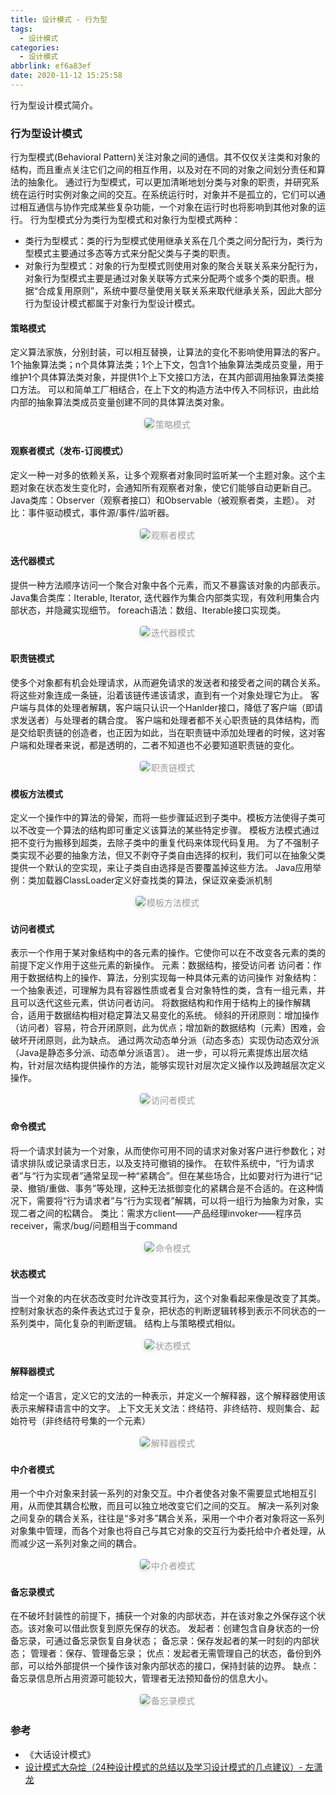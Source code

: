 ```yaml
---
title: 设计模式 - 行为型
tags:
  - 设计模式
categories:
  - 设计模式
abbrlink: ef6a83ef
date: 2020-11-12 15:25:58
---
```


行为型设计模式简介。

<!-- more -->

### 行为型设计模式

行为型模式(Behavioral Pattern)关注对象之间的通信。其不仅仅关注类和对象的结构，而且重点关注它们之间的相互作用，以及对在不同的对象之间划分责任和算法的抽象化。
通过行为型模式，可以更加清晰地划分类与对象的职责，并研究系统在运行时实例对象之间的交互。在系统运行时，对象并不是孤立的，它们可以通过相互通信与协作完成某些复杂功能，一个对象在运行时也将影响到其他对象的运行。
行为型模式分为类行为型模式和对象行为型模式两种：
- 类行为型模式：类的行为型模式使用继承关系在几个类之间分配行为，类行为型模式主要通过多态等方式来分配父类与子类的职责。
- 对象行为型模式：对象的行为型模式则使用对象的聚合关联关系来分配行为，对象行为型模式主要是通过对象关联等方式来分配两个或多个类的职责。根据“合成复用原则”，系统中要尽量使用关联关系来取代继承关系，因此大部分行为型设计模式都属于对象行为型设计模式。

#### 策略模式
定义算法家族，分别封装，可以相互替换，让算法的变化不影响使用算法的客户。
1个抽象算法类；n个具体算法类；1个上下文，包含1个抽象算法类成员变量，用于维护1个具体算法类对象，并提供1个上下文接口方法，在其内部调用抽象算法类接口方法。
可以和简单工厂相结合，在上下文的构造方法中传入不同标识，由此给内部的抽象算法类成员变量创建不同的具体算法类对象。
<center><img style="border-radius: 0.3125em; box-shadow: 0 2px 4px 0 rgba(34,36,38,.12),0 2px 10px 0 rgba(34,36,38,.08);" src="http://static.tongjilab.cn/blog/20191020215533.png"><div style="display: inline-block; color: #999; padding: 2px;">策略模式</div></center>

#### 观察者模式（发布-订阅模式）
定义一种一对多的依赖关系，让多个观察者对象同时监听某一个主题对象。这个主题对象在状态发生变化时，会通知所有观察者对象，使它们能够自动更新自己。
Java类库：Observer（观察者接口）和Observable（被观察者类，主题）。
对比：事件驱动模式，事件源/事件/监听器。
<center><img style="border-radius: 0.3125em; box-shadow: 0 2px 4px 0 rgba(34,36,38,.12),0 2px 10px 0 rgba(34,36,38,.08);" src="http://static.tongjilab.cn/blog/20191020215639.png"><div style="display: inline-block; color: #999; padding: 2px;">观察者模式</div></center>

#### 迭代器模式
提供一种方法顺序访问一个聚合对象中各个元素，而又不暴露该对象的内部表示。
Java集合类库：Iterable, Iterator, 迭代器作为集合内部类实现，有效利用集合内部状态，并隐藏实现细节。
foreach语法：数组、Iterable接口实现类。
<center><img style="border-radius: 0.3125em; box-shadow: 0 2px 4px 0 rgba(34,36,38,.12),0 2px 10px 0 rgba(34,36,38,.08);" src="http://static.tongjilab.cn/blog/20191020215842.png"><div style="display: inline-block; color: #999; padding: 2px;">迭代器模式</div></center>

#### 职责链模式
使多个对象都有机会处理请求，从而避免请求的发送者和接受者之间的耦合关系。将这些对象连成一条链，沿着该链传递该请求，直到有一个对象处理它为止。
客户端与具体的处理者解耦，客户端只认识一个Hanlder接口，降低了客户端（即请求发送者）与处理者的耦合度。
客户端和处理者都不关心职责链的具体结构，而是交给职责链的创造者，也正因为如此，当在职责链中添加处理者的时候，这对客户端和处理者来说，都是透明的，二者不知道也不必要知道职责链的变化。
<center><img style="border-radius: 0.3125em; box-shadow: 0 2px 4px 0 rgba(34,36,38,.12),0 2px 10px 0 rgba(34,36,38,.08);" src="http://static.tongjilab.cn/blog/20191020220808.png"><div style="display: inline-block; color: #999; padding: 2px;">职责链模式</div></center>

#### 模板方法模式
定义一个操作中的算法的骨架，而将一些步骤延迟到子类中。模板方法使得子类可以不改变一个算法的结构即可重定义该算法的某些特定步骤。
模板方法模式通过把不变行为搬移到超类，去除子类中的重复代码来体现代码复用。
为了不强制子类实现不必要的抽象方法，但又不剥夺子类自由选择的权利，我们可以在抽象父类提供一个默认的空实现，来让子类自由选择是否要覆盖掉这些方法。
Java应用举例：类加载器ClassLoader定义好查找类的算法，保证双亲委派机制
<center><img style="border-radius: 0.3125em; box-shadow: 0 2px 4px 0 rgba(34,36,38,.12),0 2px 10px 0 rgba(34,36,38,.08);" src="http://static.tongjilab.cn/blog/20191020221044.png"><div style="display: inline-block; color: #999; padding: 2px;">模板方法模式</div></center>

#### 访问者模式
表示一个作用于某对象结构中的各元素的操作。它使你可以在不改变各元素的类的前提下定义作用于这些元素的新操作。
元素：数据结构，接受访问者
访问者：作用于数据结构上的操作、算法，分别实现每一种具体元素的访问操作
对象结构：一个抽象表述，可理解为具有容器性质或者复合对象特性的类，含有一组元素，并且可以迭代这些元素，供访问者访问。
将数据结构和作用于结构上的操作解耦合，适用于数据结构相对稳定算法又易变化的系统。
倾斜的开闭原则：增加操作（访问者）容易，符合开闭原则，此为优点；增加新的数据结构（元素）困难，会破坏开闭原则，此为缺点。
通过两次动态单分派（动态多态）实现伪动态双分派（Java是静态多分派、动态单分派语言）。
进一步，可以将元素提炼出层次结构，针对层次结构提供操作的方法，能够实现针对层次定义操作以及跨越层次定义操作。
<center><img style="border-radius: 0.3125em; box-shadow: 0 2px 4px 0 rgba(34,36,38,.12),0 2px 10px 0 rgba(34,36,38,.08);" src="http://static.tongjilab.cn/blog/20191020221542.png"><div style="display: inline-block; color: #999; padding: 2px;">访问者模式</div></center>

#### 命令模式
将一个请求封装为一个对象，从而使你可用不同的请求对象对客户进行参数化；对请求排队或记录请求日志，以及支持可撤销的操作。
在软件系统中，“行为请求者”与“行为实现者”通常呈现一种“紧耦合”。但在某些场合，比如要对行为进行“记录、撤销/重做、事务”等处理，这种无法抵御变化的紧耦合是不合适的。在这种情况下，需要将“行为请求者”与“行为实现者”解耦，可以将一组行为抽象为对象，实现二者之间的松耦合。
类比：需求方client——产品经理invoker——程序员receiver，需求/bug/问题相当于command
<center><img style="border-radius: 0.3125em; box-shadow: 0 2px 4px 0 rgba(34,36,38,.12),0 2px 10px 0 rgba(34,36,38,.08);" src="http://static.tongjilab.cn/blog/20191020224429.png"><div style="display: inline-block; color: #999; padding: 2px;">命令模式</div></center>

#### 状态模式
当一个对象的内在状态改变时允许改变其行为，这个对象看起来像是改变了其类。
控制对象状态的条件表达式过于复杂，把状态的判断逻辑转移到表示不同状态的一系列类中，简化复杂的判断逻辑。
结构上与策略模式相似。
<center><img style="border-radius: 0.3125em; box-shadow: 0 2px 4px 0 rgba(34,36,38,.12),0 2px 10px 0 rgba(34,36,38,.08);" src="http://static.tongjilab.cn/blog/20191020233459.png"><div style="display: inline-block; color: #999; padding: 2px;">状态模式</div></center>

#### 解释器模式
给定一个语言，定义它的文法的一种表示，并定义一个解释器，这个解释器使用该表示来解释语言中的文字。
上下文无关文法：终结符、非终结符、规则集合、起始符号（非终结符号集的一个元素）
<center><img style="border-radius: 0.3125em; box-shadow: 0 2px 4px 0 rgba(34,36,38,.12),0 2px 10px 0 rgba(34,36,38,.08);" src="http://static.tongjilab.cn/blog/20191020233556.png"><div style="display: inline-block; color: #999; padding: 2px;">解释器模式</div></center>

#### 中介者模式
用一个中介对象来封装一系列的对象交互。中介者使各对象不需要显式地相互引用，从而使其耦合松散，而且可以独立地改变它们之间的交互。
解决一系列对象之间复杂的耦合关系，往往是“多对多”耦合关系，采用一个中介者对象将这一系列对象集中管理，而各个对象也将自己与其它对象的交互行为委托给中介者处理，从而减少这一系列对象之间的耦合。
<center><img style="border-radius: 0.3125em; box-shadow: 0 2px 4px 0 rgba(34,36,38,.12),0 2px 10px 0 rgba(34,36,38,.08);" src="http://static.tongjilab.cn/blog/20191020234246.png"><div style="display: inline-block; color: #999; padding: 2px;">中介者模式</div></center>

#### 备忘录模式
在不破坏封装性的前提下，捕获一个对象的内部状态，并在该对象之外保存这个状态。该对象可以借此恢复到原先保存的状态。
发起者：创建包含自身状态的一份备忘录，可通过备忘录恢复自身状态；
备忘录：保存发起者的某一时刻的内部状态；
管理者：保存、管理备忘录；
优点：发起者无需管理自己的状态，备份到外部，可以给外部提供一个操作该对象内部状态的接口，保持封装的边界。
缺点：备忘录信息所占用资源可能较大，管理者无法预知备份的信息大小。
<center><img style="border-radius: 0.3125em; box-shadow: 0 2px 4px 0 rgba(34,36,38,.12),0 2px 10px 0 rgba(34,36,38,.08);" src="http://static.tongjilab.cn/blog/20191020234856.png"><div style="display: inline-block; color: #999; padding: 2px;">备忘录模式</div></center>

### 参考

- 《大话设计模式》
- [设计模式大杂烩（24种设计模式的总结以及学习设计模式的几点建议）- 左潇龙](http://www.zuoxiaolong.com/blog/article.ftl?id=100)